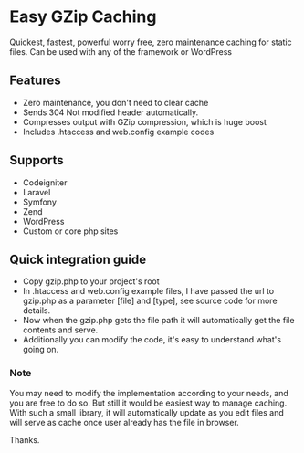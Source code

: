 # Easy GZip Caching
Quickest, fastest, powerful worry free, zero maintenance caching for static files.
Can be used with any of the framework or WordPress

## Features
- Zero maintenance, you don't need to clear cache
- Sends 304 Not modified header automatically.
- Compresses output with GZip compression, which is huge boost
- Includes .htaccess and web.config example codes

## Supports
- Codeigniter
- Laravel
- Symfony
- Zend
- WordPress
- Custom or core php sites

## Quick integration guide
- Copy gzip.php to your project's root
- In .htaccess and web.config example files, I have passed the url to gzip.php as a parameter [file] and [type], see source code for more details.
- Now when the gzip.php gets the file path it will automatically get the file contents and serve.
- Additionally you can modify the code, it's easy to understand what's going on.

### Note
You may need to modify the implementation according to your needs, and you are free to do so. But still it would be easiest way to manage caching. With such a small library, it will automatically update as you edit files and will serve as cache once user already has the file in browser.

Thanks.
